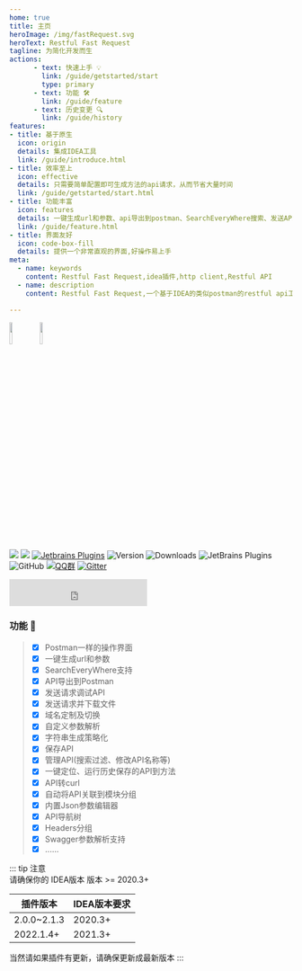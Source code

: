 ```yaml
---
home: true
title: 主页
heroImage: /img/fastRequest.svg
heroText: Restful Fast Request
tagline: 为简化开发而生
actions:
      - text: 快速上手 💡
        link: /guide/getstarted/start
        type: primary
      - text: 功能 🛠
        link: /guide/feature
      - text: 历史变更 🔍
        link: /guide/history
features:
- title: 基于原生
  icon: origin
  details: 集成IDEA工具
  link: /guide/introduce.html
- title: 效率至上
  icon: effective
  details: 只需要简单配置即可生成方法的api请求，从而节省大量时间
  link: /guide/getstarted/start.html
- title: 功能丰富
  icon: features
  details: 一键生成url和参数、api导出到postman、SearchEveryWhere搜索、发送API请求、下载文件、存储历史请求,各种功能一应俱全
  link: /guide/feature.html
- title: 界面友好
  icon: code-box-fill
  details: 提供一个非常直观的界面,好操作易上手
meta:
  - name: keywords
    content: Restful Fast Request,idea插件,http client,Restful API
  - name: description
    content: Restful Fast Request,一个基于IDEA的类似postman的restful api工具包插件,可以根据已有的方法帮助您快速生成url和params,一个API调试工具+API管理工具,支持springmvc、springboot、java-rs

---
```


<a href="https://www.jetbrains.com"><img src="https://resources.jetbrains.com/storage/products/company/brand/logos/jb_beam.svg" width = "10%" /></a>
<a href="https://www.jetbrains.com/idea"><img src="https://resources.jetbrains.com/storage/products/company/brand/logos/IntelliJ_IDEA_icon.svg" width = "10%" /></a>

[![](https://badgen.net/badge/Github/fast-request/21D789?icon=github)](https://github.com/dromara/fast-request)
[![](https://img.shields.io/static/v1?label=Gitee&message=fast-request&color=FF318C&logo=gitee)](https://gitee.com/dromara/fast-request)
[![Jetbrains Plugins][plugin-img]][plugin]
![Version](https://img.shields.io/jetbrains/plugin/v/16988?logo=IntelliJ%20IDEA) ![Downloads](https://img.shields.io/jetbrains/plugin/d/16988?color=FE2857) ![JetBrains Plugins](https://img.shields.io/jetbrains/plugin/r/rating/16988) ![GitHub](https://img.shields.io/github/license/dromara/fast-request?color=087CFA) [![QQ群](https://img.shields.io/badge/chat-QQ群:754131222-46BC99.svg?logo=Tencent%20QQ)](https://qm.qq.com/cgi-bin/qm/qr?k=1OEJ5QST4zoEUv0x0OvOmC3TUfAIZXAO)
[![Gitter](https://badges.gitter.im/fastRequest/community.svg)](https://gitter.im/fastRequest/community?utm_source=badge&utm_medium=badge&utm_campaign=pr-badge)

<iframe frameborder="none" width="245px" height="48px" src="https://plugins.jetbrains.com/embeddable/install/16988"></iframe>

### 功能  :100:

> * [x] Postman一样的操作界面
> * [x] 一键生成url和参数
> * [x] SearchEveryWhere支持
> * [x] API导出到Postman
> * [x] 发送请求调试API
> * [x] 发送请求并下载文件
> * [x] 域名定制及切换
> * [x] 自定义参数解析
> * [x] 字符串生成策略化
> * [x] 保存API
> * [x] 管理API(搜索过滤、修改API名称等)
> * [x] 一键定位、运行历史保存的API到方法
> * [x] API转curl
> * [x] 自动将API关联到模块分组
> * [x] 内置Json参数编辑器
> * [x] API导航树
> * [x] Headers分组
> * [x] Swagger参数解析支持
> * [x] ......


::: tip 注意  
请确保你的 IDEA版本 版本 >= 2020.3+

插件版本       | IDEA版本要求
------------- | -------------
2.0.0~2.1.3   | 2020.3+
2022.1.4+     | 2021.3+

当然请如果插件有更新，请确保更新成最新版本
:::

[plugin]: https://plugins.jetbrains.com/plugin/16988

[plugin-img]: https://img.shields.io/badge/plugin-Restful_Fast_Request-x.svg?logo=IntelliJ%20IDEA
